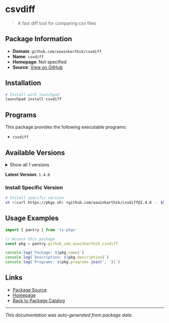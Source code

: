 # csvdiff

> A fast diff tool for comparing csv files

## Package Information

- **Domain**: `github.com/aswinkarthik/csvdiff`
- **Name**: `csvdiff`
- **Homepage**: Not specified
- **Source**: [View on GitHub](https://github.com/pkgxdev/pantry/tree/main/projects/github.com/aswinkarthik/csvdiff/package.yml)

## Installation

```bash
# Install with launchpad
launchpad install csvdiff
```

## Programs

This package provides the following executable programs:

- `csvdiff`

## Available Versions

<details>
<summary>Show all 1 versions</summary>

- `1.4.0`

</details>

**Latest Version**: `1.4.0`

### Install Specific Version

```bash
# Install specific version
sh <(curl https://pkgx.sh) +github.com/aswinkarthik/csvdiff@1.4.0 -- $SHELL -i
```

## Usage Examples

```typescript
import { pantry } from 'ts-pkgx'

// Access this package
const pkg = pantry.github_com_aswinkarthik_csvdiff

console.log(`Package: ${pkg.name}`)
console.log(`Description: ${pkg.description}`)
console.log(`Programs: ${pkg.programs.join(', ')}`)
```

## Links

- [Package Source](https://github.com/pkgxdev/pantry/tree/main/projects/github.com/aswinkarthik/csvdiff/package.yml)
- [Homepage](#)
- [Back to Package Catalog](../package-catalog.md)

---

*This documentation was auto-generated from package data.*
